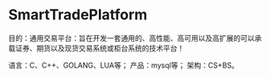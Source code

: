 # SmartTradePlatform
目的：通用交易平台：旨在开发一套通用的、高性能、高可用以及高扩展的可以承载证券、期货以及现货交易系统或柜台系统的技术平台！

语言：C、C++、GOLANG、LUA等；
产品：mysql等；
架构：CS+BS。
